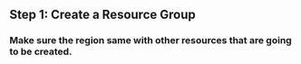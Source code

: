## Step 1: Create a Resource Group

### Make sure the region same with other resources that are going to be created.

